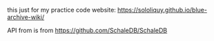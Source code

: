 this just for my practice code
website: https://sololiquy.github.io/blue-archive-wiki/



API from is from https://github.com/SchaleDB/SchaleDB
